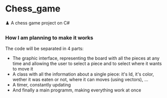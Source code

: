 # Chess_game
♟️ A chess game project on C#

### How I am planning to make it works
The code will be separated in 4 parts:
- The graphic interface, representing the board with all the pieces at any time and allowing the user to select a piece and to select where it wants to move it
- A class with all the information about a single piece: it's Id, it's color, wether it was eaten or not, where it can moves (using vectors), ...
- A timer, constantly updating
- And finally a main programm, making everything work at once

